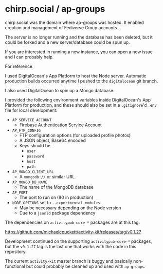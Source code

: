 # chirp.social / ap-groups

chirp.social was the domain where ap-groups was hosted. It enabled creation and management of Fediverse Group accounts.

The server is no longer running and the database has been deleted, but it could be forked and a new server/database could be spun up.

If you are interested in running a new instance, you can open a new issue and I can probably help.

For reference:

I used DigitalOcean's App Platform to host the Node server. Automatic production builds occurred anytime I pushed to the `digitalocean` git branch.

I also used DigitalOcean to spin up a Mongo database.

I provided the following environment variables inside DigitalOcean's App Platform for production, and these should also be set in a `.gitignore`'d `.env` file for local development:

- `AP_SERVICE_ACCOUNT`
  - Firebase Authentication Service Account
- `AP_FTP_CONFIG`
  - FTP configuration options (for uploaded profile photos)
  - A JSON object, Base64 encoded
  - Keys should be:
    - `user`
    - `password`
    - `host`
    - `path`
- `AP_MONGO_CLIENT_URL`
  - A `mongodb://` or similar URL
- `AP_MONGO_DB_NAME`
  - The name of the MongoDB database
- `AP_PORT`
  - The port to run on (80 in production)
- `NODE_OPTIONS` set to `--experimental_modules`
  - May be necessary depending on the Node version
  - Due to a `jsonld` package dependency

The dependencies on `activitypub-core-*` packages are at this tag:

https://github.com/michaelcpuckett/activity-kit/releases/tag/v0.1.27

Development continued on the supporting `activitypub-core-*` packages, but the `v0.1.27` tag is the last one that works with the code in this repository.

The current `activity-kit` master branch is buggy and basically non-functional but could probably be cleaned up and used with `ap-groups`.
